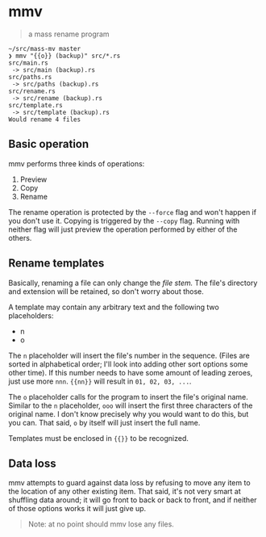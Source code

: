 # mmv

> a mass rename program

```shell
~/src/mass-mv master
❯ mmv "{{o}} (backup)" src/*.rs
src/main.rs
 -> src/main (backup).rs
src/paths.rs
 -> src/paths (backup).rs
src/rename.rs
 -> src/rename (backup).rs
src/template.rs
 -> src/template (backup).rs
Would rename 4 files
```

## Basic operation

mmv performs three kinds of operations:

1. Preview
2. Copy
3. Rename

The rename operation is protected by the `--force` flag and won't happen if you don't use it. Copying is triggered by the `--copy` flag. Running with neither flag will just preview the operation performed by either of the others.

## Rename templates

Basically, renaming a file can only change the *file stem.* The file's directory and extension will be retained, so don't worry about those.

A template may contain any arbitrary text and the following two placeholders:

- n
- o

The `n` placeholder will insert the file's number in the sequence. (Files are sorted in alphabetical order; I'll look into adding other sort options some other time). If this number needs to have some amount of leading zeroes, just use more `nnn`. `{{nn}}` will result in `01, 02, 03, ...`.

The `o` placeholder calls for the program to insert the file's original name. Similar to the `n` placeholder, `ooo` will insert the first three characters of the original name. I don't know precisely why you would want to do this, but you can. That said, `o` by itself will just insert the full name.

Templates must be enclosed in `{{}}` to be recognized.

## Data loss

mmv attempts to guard against data loss by refusing to move any item to the location of any other existing item. That said, it's not very smart at shuffling data around; it will go front to back or back to front, and if neither of those options works it will just give up.

> Note: at no point should mmv lose any files.
